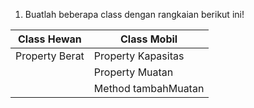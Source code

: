 1. Buatlah beberapa class dengan rangkaian berikut ini!

| Class Hewan     | Class Mobil        |
|-----------------|--------------------|
| Property Berat  | Property Kapasitas |
|                 | Property Muatan    |
|                 | Method tambahMuatan|
                



